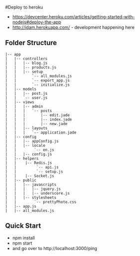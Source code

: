 #Deploy to heroku
  - https://devcenter.heroku.com/articles/getting-started-with-nodejs#deploy-the-app
  - http://idam.herokuapp.com/ - development happening here

## Folder Structure
```
|-- app
|   |-- controllers
|   |   |-- blog.js
|   |   |-- products.js
|   |   |-- setup
|   |       `-- all_modules.js
|   |       `-- export_app.js
|   |       `-- initialize.js
|   |-- models
|   |   |-- post.js
|   |   `-- user.js
|   |-- views
|   |   |-- admin
|   |   |   `-- posts
|   |   |       |-- edit.jade
|   |   |       |-- index.jade
|   |   |       |-- new.jade
|   |   |-- layouts
|   |   |   `-- application.jade
|   |-- config
|   |   |-- appConfig.js
|   |   |-- locale
|   |        `-- en.js
|   |   |-- config.js
|   |-- helpers
|   |    |-- Redis.js
|   |         `-- api.js  
|   |         `-- setup.js  
|   |    |-- Socket.js
|   |-- public
|   |   |-- javascripts
|   |   |   |-- jquery.js
|   |   |   |-- underscore.js
|   |   |-- stylesheets
|   |        `-- prettyPhoto.css  
|   |-- app.js
|   |-- all_modules.js

```

## Quick Start
  - npm install
  - npm start
  - and go over to http://localhost:3000/ping
